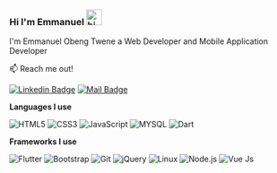 ### Hi I'm Emmanuel <img src="https://user-images.githubusercontent.com/1303154/88677602-1635ba80-d120-11ea-84d8-d263ba5fc3c0.gif" width="28px" alt="hi">

I'm Emmanuel Obeng Twene a Web Developer and Mobile Application Developer

:mailbox: Reach me out!

[![Linkedin Badge](https://img.shields.io/badge/-delinuxist-0e76a8?style=flat&labelColor=0e76a8&logo=linkedin&logoColor=white)](
https://www.linkedin.com/in/emmanuel-obeng-twene-4b1638199)  [![Mail Badge](https://img.shields.io/badge/-delinuxist-c0392b?style=flat&labelColor=c0392b&logo=gmail&logoColor=white)](mailto:delinuxist@gmail.com)



**Languages I use**

![HTML5](https://img.shields.io/badge/-HTML5-eee?style=flat&logo=HTML5)
![CSS3](https://img.shields.io/badge/-CSS3-eee?style=flat&logo=CSS3)
![JavaScript](https://img.shields.io/badge/-JavaScript-eee?style=flat&logo=javascript)
![MYSQL](https://img.shields.io/badge/-MYSQL-eee?style=flat&logo=MySQL)
![Dart](https://img.shields.io/badge/-Dart-eee?style=flat&logo=Dart)


**Frameworks I use**

![Flutter](https://img.shields.io/badge/-Flutter-000000?style=flat&logo=Flutter&logoColor=61DAFB)
![Bootstrap](https://img.shields.io/badge/-Bootstrap-000000?style=flat&logo=bootstrap&logoColor=61DAFB)
![Git](https://img.shields.io/badge/-Git-000000?style=flat&logo=git&logoColor=F05032)
![jQuery](https://img.shields.io/badge/-jQuery-000000?style=flat&logo=jQuery&logoColor=0769AD)
![Linux](https://img.shields.io/badge/-Linux-000000?style=&logo=linux&logoColor=FCC624)
![Node.js](https://img.shields.io/badge/-Node.js-000000?style=flat&logo=node.js&logoColor=339933)
![Vue Js](https://img.shields.io/badge/-Vue.js-000000?style=flat&logo=V&logoColor=61DAFB)






 






